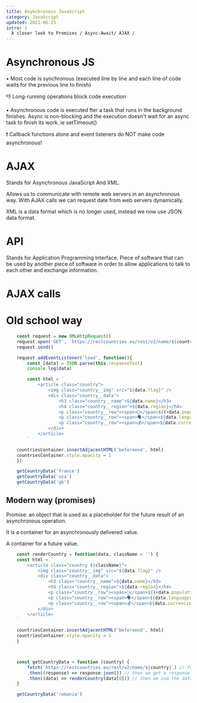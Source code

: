 ```yaml
---
title: Asynchronous JavaScript
category: JavaScript
updated: 2021-06-25
intro: |
  A closer look to Promises / Async-Await/ AJAX /
---
```


# Asynchronous JS

• Most code is synchronous (executed line by line and each line of code waits for the previous line to finish)

👎 Long-running operations block code execution

• Asynchronous code is executed fter a task that runs in the background finishes. Async is non-blocking and the execution doesn't wait for an async task to finish its work. ie setTimeout()

❗ Callback functions alone and event listeners do NOT make code asynchronous!

# AJAX

Stands for Asynchronous JavaScript And XML.

Allows us to communicate with remote web servers in an asynchronous way. With AJAX calls we can request date from web servers dynamically.

XML is a data format which is no longer used, instead we now use JSON data format.

# API

Stands for Application Programming Interface. Piece of software that can be used by another piece of software in order to allow applications to talk to each other and exchange information.


# AJAX calls

# Old school way

```js
    const request = new XMLHttpRequest()
    request.open('GET', `https://restcountries.eu/rest/v2/name/${country}`)
    request.send()

    request.addEventListener('load', function(){
        const [data] = JSON.parse(this.responseText)
        console.log(data)

        const html = `
            <article class="country">
                <img class="country__img" src="${data.flag}" />
                <div class="country__data">
                    <h3 class="country__name">${data.name}</h3>
                    <h4 class="country__region">${data.region}</h4>
                    <p class="country__row"><span>👫</span>${(+data.population / 1000000).toFixed(1)} people</p>
                    <p class="country__row"><span>🗣️</span>${data.languages[0].name}</p>
                    <p class="country__row"><span>💰</span>${data.currencies[0].name}</p>
                </div>
            </article>
        `

    countriesContainer.insertAdjacentHTML('beforeend', html)
    countriesContainer.style.opacity = 1
    })

    getCountryData('france')
    getCountryData('usa')
    getCountryData('gb')
```

## Modern way (promises)

Promise: an object that is used as a placeholder for the future result of an asynchronous operation.

It is a container for an asynchronously delivered value.

A container for a future value.

```js
    const renderCountry = function(data, className = '') {
    const html = `
        <article class="country ${className}">
            <img class="country__img" src="${data.flag}" />
            <div class="country__data">
                <h3 class="country__name">${data.name}</h3>
                <h4 class="country__region">${data.region}</h4>
                <p class="country__row"><span>👫</span>${(+data.population / 1000000).toFixed(1)} people</p>
                <p class="country__row"><span>🗣️</span>${data.languages[0].name}</p>
                <p class="country__row"><span>💰</span>${data.currencies[0].name}</p>
            </div>
        </article>
    `

    countriesContainer.insertAdjacentHTML('beforeend', html)
    countriesContainer.style.opacity = 1
    }



    const getCountryData = function (country) {
        fetch(`https://restcountries.eu/rest/v2/name/${country}`) // fetch something
        .then((response) => response.json()) // then we get a response which gets transformed into JSON
        .then((data) => renderCountry(data[0])) // then we use the data to render the DOM
    }

    getCountryData('romania')

```